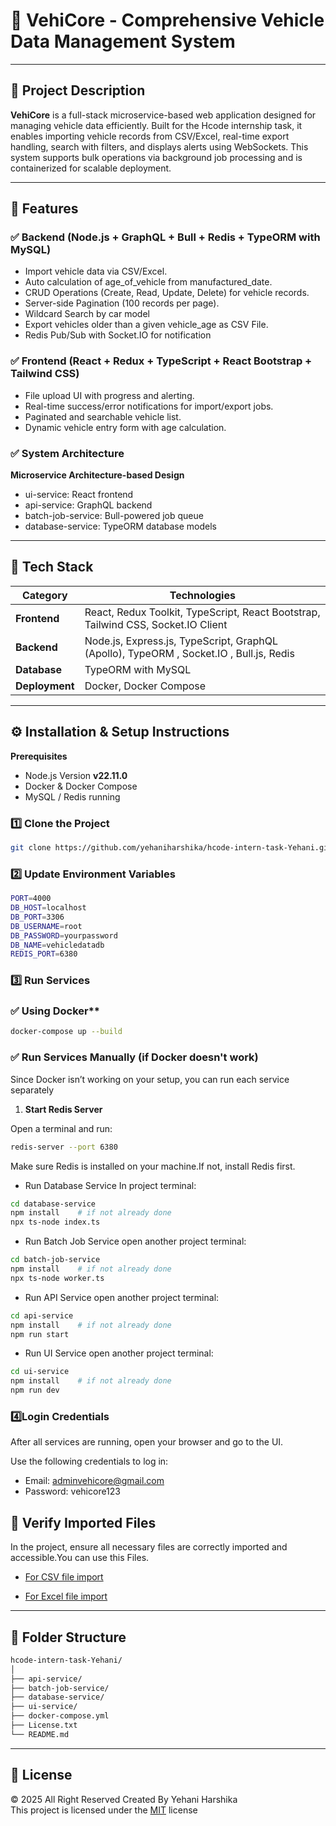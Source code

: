 # 🚗 VehiCore - Comprehensive Vehicle Data Management System

---

## 📖 Project Description

**VehiCore**  is a full-stack microservice-based web application designed for managing vehicle data efficiently. Built for the Hcode internship task, it enables importing vehicle records from CSV/Excel, real-time export handling, search with filters, and displays alerts using WebSockets. This system supports bulk operations via background job processing and is containerized for scalable deployment.

---

## 🚀 Features

### ✅ Backend (Node.js + GraphQL + Bull + Redis + TypeORM with MySQL)
- Import vehicle data via CSV/Excel.
- Auto calculation of age_of_vehicle from manufactured_date.
- CRUD Operations (Create, Read, Update, Delete) for vehicle records.
- Server-side Pagination (100 records per page).
- Wildcard Search by car model 
- Export vehicles older than a given vehicle_age as CSV File.
- Redis Pub/Sub with Socket.IO for notification


### ✅ Frontend (React + Redux + TypeScript +  React Bootstrap + Tailwind CSS)
- File upload UI with progress and alerting.
- Real-time success/error notifications for import/export jobs.
- Paginated and searchable vehicle list.
- Dynamic vehicle entry form with age calculation.

### ✅ System Architecture
**Microservice Architecture-based Design**
- ui-service: React frontend
- api-service: GraphQL backend
- batch-job-service: Bull-powered job queue
- database-service: TypeORM database models

---

## 📌 Tech Stack

| Category          | Technologies                                                                           |
| ----------------- | ---------------------------------------------------------------------------------------|
| **Frontend**      | React, Redux Toolkit, TypeScript, React Bootstrap, Tailwind CSS, Socket.IO Client      |
| **Backend**       | Node.js, Express.js, TypeScript, GraphQL (Apollo), TypeORM , Socket.IO , Bull.js, Redis|
| **Database**      | TypeORM with MySQL                                                                     |
| **Deployment**    | Docker, Docker Compose                                                                 |

---

## ⚙️ Installation & Setup Instructions
**Prerequisites**
- Node.js Version **v22.11.0**
- Docker & Docker Compose
- MySQL / Redis running


### 1️⃣ Clone the Project
```sh
git clone https://github.com/yehaniharshika/hcode-intern-task-Yehani.git
```

### 2️⃣ Update Environment Variables
```sh
PORT=4000
DB_HOST=localhost
DB_PORT=3306
DB_USERNAME=root
DB_PASSWORD=yourpassword
DB_NAME=vehicledatadb
REDIS_PORT=6380
```

### 3️⃣ Run Services

### ✅ Using Docker**
```sh
docker-compose up --build
```

### ✅ Run Services Manually (if Docker doesn't work)
Since Docker isn’t working on your setup, you can run each service separately

1. **Start Redis Server** 

Open a terminal and run:
```sh
redis-server --port 6380
```
Make sure Redis is installed on your machine.If not, install Redis first.

- Run Database Service
In project terminal:
```sh
cd database-service
npm install    # if not already done
npx ts-node index.ts
```

- Run Batch Job Service
open another project terminal:
```sh
cd batch-job-service
npm install    # if not already done
npx ts-node worker.ts
```

- Run API Service
open another project terminal:
```sh
cd api-service
npm install    # if not already done
npm run start
```

- Run UI Service
open another project terminal:
```sh
cd ui-service
npm install    # if not already done
npm run dev
``` 

### 4️⃣Login Credentials
After all services are running, open your browser and go to the UI.

Use the following credentials to log in:

- Email: adminvehicore@gmail.com
- Password: vehicore123


## 🧪 Verify Imported Files
In the project, ensure all necessary files are correctly imported and accessible.You can use this Files.

- [For CSV file import](sample/vehicle-data.csv)

- [For Excel file import](sample/vehicle-details.xlsx)

---

## 📁 Folder Structure

```sh
hcode-intern-task-Yehani/
│          
├── api-service/     
├── batch-job-service/  
├── database-service/ 
├── ui-service/
├── docker-compose.yml
├── License.txt
└── README.md
```

---

## 🪪 License
© 2025 All Right Reserved Created By Yehani Harshika
<br/>
This project is licensed under the [MIT](License.txt) license